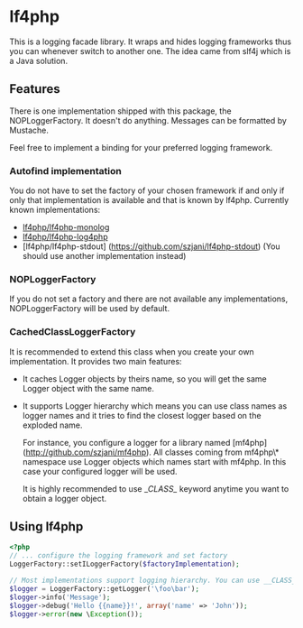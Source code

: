 lf4php
======

This is a logging facade library. It wraps and hides logging frameworks thus you can whenever switch to another one. The idea came from slf4j which is a Java solution.

Features
--------

There is one implementation shipped with this package, the NOPLoggerFactory. It doesn't do anything. Messages can be formatted by Mustache.

Feel free to implement a binding for your preferred logging framework.

### Autofind implementation

You do not have to set the factory of your chosen framework if and only if only that implementation is available and that
is known by lf4php. Currently known implementations:

* [lf4php/lf4php-monolog](https://github.com/szjani/lf4php-monolog)
* [lf4php/lf4php-log4php](https://github.com/szjani/lf4php-log4php)
* [lf4php/lf4php-stdout] (https://github.com/szjani/lf4php-stdout) (You should use another implementation instead)

### NOPLoggerFactory

If you do not set a factory and there are not available any implementations, NOPLoggerFactory will be used by default.

### CachedClassLoggerFactory

It is recommended to extend this class when you create your own implementation. It provides two main features:
* It caches Logger objects by theirs name, so you will get the same Logger object with the same name.
* It supports Logger hierarchy which means you can use class names as logger names and it tries to find the closest logger
based on the exploded name.

  For instance, you configure a logger for a library named [mf4php] (http://github.com/szjani/mf4php). All classes coming from
  mf4php\\* namespace use Logger objects which names start with mf4php. In this case your configured logger will be used.

  It is highly recommended to use \__CLASS\__ keyword anytime you want to obtain a logger object.

Using lf4php
------------

```php
<?php
// ... configure the logging framework and set factory
LoggerFactory::setILoggerFactory($factoryImplementation);

// Most implementations support logging hierarchy. You can use __CLASS__ keyword to obtain a logger.
$logger = LoggerFactory::getLogger('\foo\bar');
$logger->info('Message');
$logger->debug('Hello {{name}}!', array('name' => 'John'));
$logger->error(new \Exception());
```
